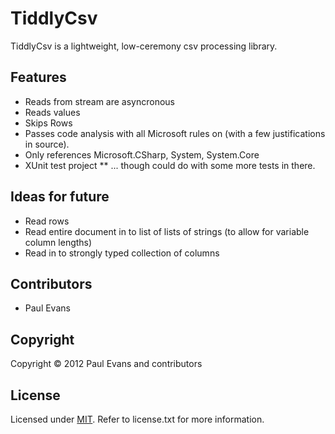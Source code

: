 # TiddlyCsv
TiddlyCsv is a lightweight, low-ceremony csv processing library.

## Features
* Reads from stream are asyncronous
* Reads values
* Skips Rows
* Passes code analysis with all Microsoft rules on (with a few justifications in source).
* Only references Microsoft.CSharp, System, System.Core
* XUnit test project
** ... though could do with some more tests in there.

## Ideas for future
* Read rows
* Read entire document in to list of lists of strings (to allow for variable column lengths)
* Read in to strongly typed collection of columns

## Contributors
* Paul Evans

## Copyright

Copyright © 2012 Paul Evans and contributors

## License

Licensed under [MIT](http://www.opensource.org/licenses/mit-license.php "Read more about the MIT license form"). Refer to license.txt for more information.

